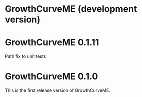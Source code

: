 # GrowthCurveME (development version)

# GrowthCurveME 0.1.11
Path fix to unit tests

# GrowthCurveME 0.1.0

This is the first release version of GrowthCurveME.
